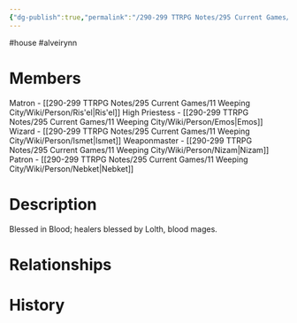 ```yaml
---
{"dg-publish":true,"permalink":"/290-299 TTRPG Notes/295 Current Games/11 Weeping City/Wiki/House/Alveirynn/"}
---
```



#house #alveirynn

# Members

Matron - [[290-299 TTRPG Notes/295 Current Games/11 Weeping City/Wiki/Person/Ris'el\|Ris'el]]
High Priestess - [[290-299 TTRPG Notes/295 Current Games/11 Weeping City/Wiki/Person/Emos\|Emos]]
Wizard - [[290-299 TTRPG Notes/295 Current Games/11 Weeping City/Wiki/Person/Ismet\|Ismet]]
Weaponmaster - [[290-299 TTRPG Notes/295 Current Games/11 Weeping City/Wiki/Person/Nizam\|Nizam]]
Patron - [[290-299 TTRPG Notes/295 Current Games/11 Weeping City/Wiki/Person/Nebket\|Nebket]]

# Description

Blessed in Blood; healers blessed by Lolth, blood mages. 

# Relationships

# History